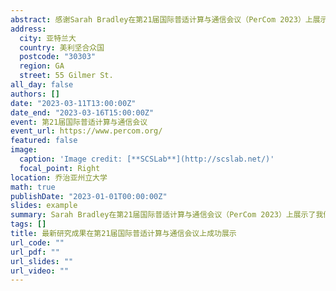 ```yaml
---
abstract: 感谢Sarah Bradley在第21届国际普适计算与通信会议（PerCom 2023）上展示我们的最新研究成果！
address:
  city: 亚特兰大
  country: 美利坚合众国
  postcode: "30303"
  region: GA
  street: 55 Gilmer St.
all_day: false
authors: []
date: "2023-03-11T13:00:00Z"
date_end: "2023-03-16T15:00:00Z"
event: 第21届国际普适计算与通信会议
event_url: https://www.percom.org/
featured: false
image:
  caption: 'Image credit: [**SCSLab**](http://scslab.net/)'
  focal_point: Right
location: 乔治亚州立大学
math: true
publishDate: "2023-01-01T00:00:00Z"
slides: example
summary: Sarah Bradley在第21届国际普适计算与通信会议（PerCom 2023）上展示了我们的最新研究成果。
tags: []
title: 最新研究成果在第21届国际普适计算与通信会议上成功展示
url_code: ""
url_pdf: ""
url_slides: ""
url_video: ""
---
```

